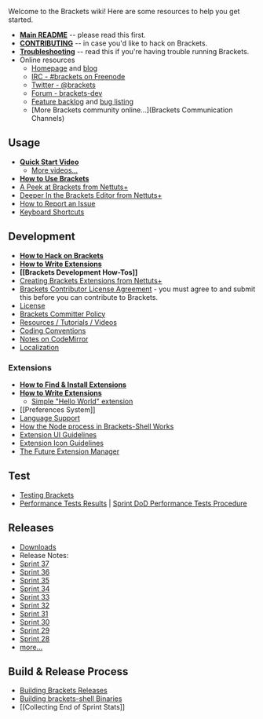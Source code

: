 Welcome to the Brackets wiki! Here are some resources to help you get started.

* **[Main README](https://github.com/adobe/brackets/blob/master/README.md)** -- please read this first.
* **[CONTRIBUTING](https://github.com/adobe/brackets/blob/master/CONTRIBUTING.md)** -- in case you'd like to hack on Brackets.
* **[Troubleshooting](https://github.com/adobe/brackets/wiki/Troubleshooting)** -- read this if you're having trouble running Brackets.
* Online resources
    * [Homepage](http://brackets.io/) and [blog](http://blog.brackets.io/)
    * [IRC - #brackets on Freenode](http://webchat.freenode.net/?channels=brackets)
    * [Twitter - @brackets](http://twitter.com/brackets)
    * [Forum - brackets-dev](http://groups.google.com/group/brackets-dev)
    * [Feature backlog](https://trello.com/board/brackets/4f90a6d98f77505d7940ce88) and [bug listing](https://github.com/adobe/brackets/issues)
    * [More Brackets community online...](Brackets Communication Channels)

## Usage
* **[Quick Start Video](http://www.youtube.com/watch?v=VKitqLpJtAY&feature=plcp)**
    * [More videos...](https://github.com/adobe/brackets/wiki/Videos)
* **[How to Use Brackets](https://github.com/adobe/brackets/wiki/How-to-Use-Brackets)**
* [A Peek at Brackets from Nettuts+](http://net.tutsplus.com/tutorials/tools-and-tips/a-peek-at-brackets/)
* [Deeper In the Brackets Editor from Nettuts+](http://net.tutsplus.com/tutorials/tools-and-tips/deeper-in-the-brackets-editor)
* [How to Report an Issue](https://github.com/adobe/brackets/wiki/How-to-Report-an-Issue)
* [Keyboard Shortcuts](https://github.com/adobe/brackets/wiki/Brackets-Shortcuts)

## Development

* **[How to Hack on Brackets](https://github.com/adobe/brackets/wiki/How-to-Hack-on-Brackets)**
* **[How to Write Extensions](https://github.com/adobe/brackets/wiki/How-to-Write-Extensions)**
* **[[Brackets Development How-Tos]]**
* [Creating Brackets Extensions from Nettuts+](http://code.tutsplus.com/tutorials/creating-brackets-extensions--net-36781)
* [Brackets Contributor License Agreement](http://dev.brackets.io/brackets-contributor-license-agreement.html) - you must agree to and submit this before you can contribute to Brackets.
* [License](https://github.com/adobe/brackets/blob/master/LICENSE)
* [Brackets Committer Policy](https://github.com/adobe/brackets/wiki/Brackets-Committer-Policy)
* [Resources / Tutorials / Videos](https://github.com/adobe/brackets/wiki/Resources)
* [Coding Conventions](https://github.com/adobe/brackets/wiki/Brackets-Coding-Conventions)
* [Notes on CodeMirror](https://github.com/adobe/brackets/wiki/Notes-on-CodeMirror)
* [Localization](https://github.com/adobe/brackets/wiki/Localization)

### Extensions
* **[How to Find & Install Extensions](https://github.com/adobe/brackets/wiki/Brackets-Extensions)**
* **[How to Write Extensions](https://github.com/adobe/brackets/wiki/How-to-Write-Extensions)**
    * [Simple "Hello World" extension](https://github.com/adobe/brackets/wiki/Simple-%22Hello-World%22-extension)
* [[Preferences System]]
* [Language Support](https://github.com/adobe/brackets/wiki/Language-Support)
* [How the Node process in Brackets-Shell Works](wiki/Brackets-Node-Process:-Overview-for-Developers)
* [Extension UI Guidelines](https://github.com/adobe/brackets/wiki/Extension-UI-Guidelines)
* [Extension Icon Guidelines](https://github.com/adobe/brackets/wiki/Extension-Icon-Guidelines)
* [The Future Extension Manager](https://github.com/adobe/brackets/wiki/Research:-Extension-Management)

## Test

* [Testing Brackets](https://github.com/adobe/brackets/wiki/Testing-Brackets)
* [Performance Tests Results](https://docs.google.com/spreadsheet/ccc?key=0Aras0diokeHxdEc5RGtOeVI0V0xGU3FPUXBuX3ZYTlE) | [Sprint DoD Performance Tests Procedure](https://github.com/adobe/brackets/wiki/Performance-Tests-Procedure)

## Releases

* [Downloads](http://download.brackets.io)
* Release Notes:
 * [Sprint 37](https://github.com/adobe/brackets/wiki/Release-Notes:-Sprint-37)
 * [Sprint 36](https://github.com/adobe/brackets/wiki/Release-Notes:-Sprint-36)
 * [Sprint 35](https://github.com/adobe/brackets/wiki/Release-Notes:-Sprint-35)
 * [Sprint 34](https://github.com/adobe/brackets/wiki/Release-Notes:-Sprint-34)
 * [Sprint 33](https://github.com/adobe/brackets/wiki/Release-Notes:-Sprint-33)
 * [Sprint 32](https://github.com/adobe/brackets/wiki/Release-Notes:-Sprint-32)
 * [Sprint 31](https://github.com/adobe/brackets/wiki/Release-Notes:-Sprint-31)
 * [Sprint 30](https://github.com/adobe/brackets/wiki/Release-Notes:-Sprint-30)
 * [Sprint 29](https://github.com/adobe/brackets/wiki/Release-Notes:-Sprint-29)
 * [Sprint 28](https://github.com/adobe/brackets/wiki/Release-Notes:-Sprint-28)
 * [more...](https://github.com/adobe/brackets/wiki/Release-Notes)

## Build & Release Process

* [Building Brackets Releases](https://github.com/adobe/brackets/wiki/Building-Brackets)
* [Building brackets-shell Binaries](https://github.com/adobe/brackets-shell/wiki/Building-Brackets-Shell)
* [[Collecting End of Sprint Stats]]
